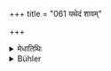 +++
title = "061 यथेदं शावम्"

+++

<details><summary>मेधातिथिः</summary>

(न विद्यते मेधातिथिपाठे।)
</details>

<details><summary>Bühler</summary>

061	As this impurity on account of a death is prescribed for (all) Sapindas, even so it shall be (held) on a birth by those who desire to be absolutely pure.
</details>
